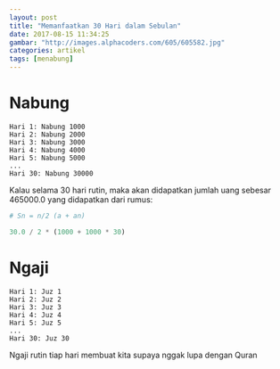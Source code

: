 ```yaml
---
layout: post
title: "Memanfaatkan 30 Hari dalam Sebulan"
date: 2017-08-15 11:34:25
gambar: "http://images.alphacoders.com/605/605582.jpg"
categories: artikel
tags: [menabung]
---
```


# Nabung

```teks
Hari 1: Nabung 1000
Hari 2: Nabung 2000
Hari 3: Nabung 3000
Hari 4: Nabung 4000
Hari 5: Nabung 5000
...
Hari 30: Nabung 30000
```

Kalau selama 30 hari rutin, maka akan didapatkan jumlah uang sebesar 465000.0
 yang didapatkan dari rumus:

```python
# Sn = n/2 (a + an)

30.0 / 2 * (1000 + 1000 * 30)
```

# Ngaji

```teks
Hari 1: Juz 1
Hari 2: Juz 2
Hari 3: Juz 3
Hari 4: Juz 4
Hari 5: Juz 5
...
Hari 30: Juz 30
```

Ngaji rutin tiap hari membuat kita supaya nggak lupa dengan Quran